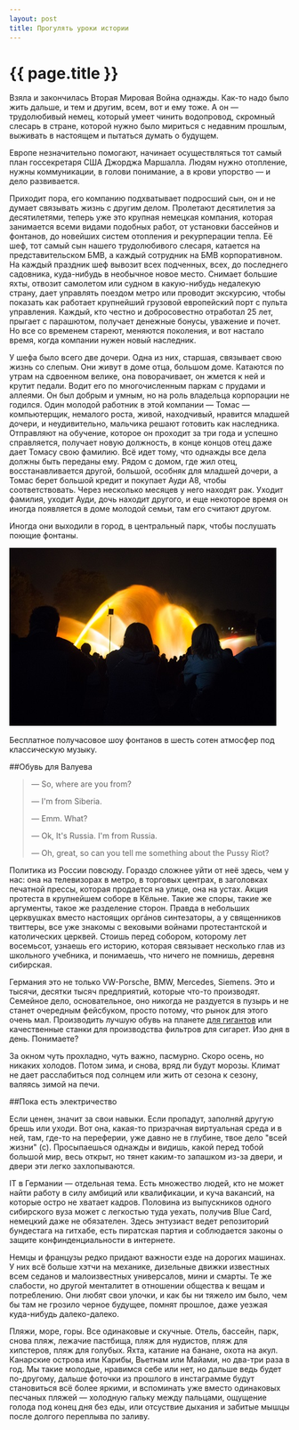 ```yaml
---
layout: post
title: Прогулять уроки истории
---
```

# {{ page.title }}

Взяла и закончилась Вторая Мировая Война однажды. Как-то надо было жить дальше, и тем и другим, всем, вот и ему тоже. А он —  трудолюбивый немец, который умеет чинить водопровод, скромный слесарь в стране, которой нужно было мириться с недавним прошлым, выживать в настоящем и пытаться думать о будущем. 

Европе незначительно помогают, начинает осуществляться тот самый план госсекретаря США Джорджа Маршалла. Людям нужно отопление, нужны коммуникации, в голови понимание, а в крови упорство — и дело развивается.

Приходит пора, его компанию подхватывает подросший сын, он и не думает связывать жизнь с другим делом. Пролетают  десятилетия за десятилетями, теперь уже это крупная немецкая компания, которая занимается всеми видами подобных работ, от установки бассейнов и фонтанов, до новейших систем отопления и рекурперации тепла. Её шеф, тот самый сын нашего трудолюбивого слесаря, катается на представительском БМВ, а каждый сотрудник на БМВ корпоративном. На каждый праздник шеф вывозит всех подченных, всех, до последнего садовника, куда-нибудь в необычное новое место. Снимает большие яхты, отвозит самолетом или судном в какую-нибудь недалекую страну, дает управлять поездом метро или проводит экскурсию, чтобы показать как работает крупнейший грузовой европейский порт с пульта управления. Каждый, кто честно и добросовестно отработал 25 лет, прыгает с парашютом, получает денежные бонусы, уважение и почет. Но все со временем стареют, меняются поколения, и вот настало время, когда компании нужен новый наследник. 

У шефа было всего две дочери. Одна из них, старшая, связывает свою жизнь со слепым. Они живут в доме отца, большом доме. Катаются по утрам на сдвоенном велике, она поворачивает, он жмется к ней и крутит педали. Водит его по многочисленным паркам с прудами и аллеями. Он был добрым и умным, но на роль владельца корпорации не годился. Один молодой работник в этой компании — Томас — компьютерщик, немалого роста, живой, находчивый, нравится младшей дочери, и неудивительно, мальчика решают готовить как наследника. Отправляют на обучение, которое он проходит за три года и успешно справляется, получает новую должность, в конце концов отец даже дает Томасу свою фамилию. Всё идет тому, что однажды все дела должны быть переданы ему. Рядом с домом, где жил отец, восстанавливается другой, большой, особняк для младшей дочери, а Томас берет большой кредит и покупает Ауди A8, чтобы соответствовать. Через несколько месяцев у него находят рак. Уходит фамилия, уходит Ауди, дочь находит другого, и еще некоторое время он иногда появляется в доме молодой семьи, там его считают другом. 

Иногда они выходили в город, в центральный парк, чтобы послушать поющие фонтаны.

![hamburg](/img/photos/hamburg1.jpg)

Бесплатное получасовое шоу фонтанов в шесть сотен атмосфер под классическую музыку.

##Обувь для Валуева

> — So, where are you from? 
>
> — I'm from Siberia.
> 
> — Emm. What?
> 
> — Ok, It's Russia. I'm from Russia.
> 
> — Oh, great, so can you tell me something about the Pussy Riot?
>

Политика из России повсюду. Гораздо сложнее уйти от неё здесь, чем у нас: она на телевизорах в метро, в торговых центрах, в заголовках печатной прессы, которая продается на улице, она на устах. Акция протеста в крупнейшем соборе в Кёльне. Такие же споры, такие же аргументы, такое же разделение сторон. Правда в небольших церквушках вместо настоящих оргáнов синтезаторы, а у священников твиттеры, все уже знакомы с вековыми войнами протестантской и католических церквей. Стоишь перед собором, которому лет восемьсот, узнаешь его историю, которая связывает несколько глав из школьного учебника, и понимаешь, что ничего не помнишь, деревня сибирская.

Германия это не только VW-Porsche, BMW, Mercedes, Siemens. Это и тысячи, десятки тысяч предприятий, которые что-то производят. Семейное дело, основательное, оно никогда не раздуется в пузырь и не станет очередным фейсбуком, просто потому, что рынок для этого очень мал. Производить лучшую обувь на планете [для гигантов](http://www.deutsche-welle.com/dw/article/0,,16113501,00.html) или качественные станки для производства фильтров для сигарет. Изо дня в день. Понимаете?

За окном чуть прохладно, чуть важно, пасмурно. Скоро осень, но никаких холодов. Потом зима, и снова, вряд ли будут морозы. Климат не дает расслабиться под солнцем или жить от сезона к сезону, валяясь зимой на печи. 

##Пока есть электричество

Если ценен, значит за свои навыки. Если пропадут, заполняй другую брешь или уходи. Вот она, какая-то призрачная виртуальная среда и в ней, там, где-то на переферии, уже давно не в глубине, твое дело "всей жизни" (с). Просыпаешься однажды и видишь, какой перед тобой большой мир, весь открыт, но тянет каким-то запашком из-за двери, и двери эти легко захлопываются. 

IT в Германии — отдельная тема. Есть множество людей, кто не может найти работу в силу амбиций или квалификации, и куча вакансий, на которые остро не хватает кадров. Половина из выпускников одного сибирского вуза может с легкостью туда уехать, получив Blue Card, немецкий даже не обязателен. Здесь энтузиаст ведет репозиторий бундестага на гитхабе, есть пиратская партия и соблюдается законы о защите конфинденциальности в интернете. 

Немцы и французы редко придают важности езде на дорогих машинах. У них всё больше хэтчи на механике, дизельные движки известных всем седанов и малоизвестных универсалов, мини и смарты. Те же слабости, но другой менталитет в отношении общества к вещам и потреблению. Они любят свои улочки, и как бы ни тяжело им было, чем бы там не грозило черное будущее, помнят прошлое, даже уезжая куда-нибудь далеко-далеко.

Пляжи, море, горы. Все одинаковые и скучные. Отель, бассейн, парк, снова пляж, лежачие пастбища, пляж для нудистов, пляж для хипстеров, пляж для голубых. Яхта, катание на банане, охота на акул. Канарские острова или Карибы, Вьетнам или Майами, но два-три раза в год. Мы такие молодые, нравимся себе или нет, но дальше ведь будет по-другому, дальше фоточки из прошлого в инстаграмме будут становиться всё более яркими, и вспоминать уже вместо одинаковых песчаных пляжей — холодную гальку между пальцами, ощущение голода под конец дня без еды, или отсуствие дыхания и забитые мышцы после долгого переплыва по заливу.


